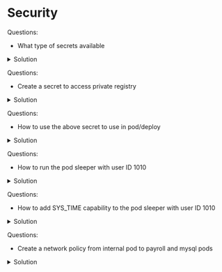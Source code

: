 # Security

Questions:
- What type of secrets available

<details><summary>Solution</summary>
<p>

```bash
 kubectl create secret --help
Create a secret using specified subcommand.

Available Commands:
  docker-registry Create a secret for use with a Docker registry
  generic         Create a secret from a local file, directory or literal value
  tls             Create a TLS secret
```
</p>
</details>

Questions:
- Create a secret to access private registry

<details><summary>Solution</summary>
<p>

```bash
kubectl create secret docker-registry reg-cred --docker-server=privateregistry.com:5000 --docker-username=dock_user --docker-password=dock_password --docker-email=dock_user@privateregistry.com
```
</p>
</details>

Questions:
- How to use the above secret to use in pod/deploy

<details><summary>Solution</summary>
<p>

```bash
Under pod spec:-

spec:
      imagePullSecrets:
      - name: reg-cred
      containers:
      - image: privateregistry.com:5000/nginx:alpine
        imagePullPolicy: IfNotPresent
        name: nginx

```
</p>
</details>




Questions:
- How to run the pod sleeper with user ID 1010

<details><summary>Solution</summary>
<p>

```bash
Under pod spec:-
apiVersion: v1
kind: Pod
metadata:
  name: sleeper
spec:
  securityContext:
    runAsUser: 1010
  containers:
    image: ubuntu

```
</p>
</details>



Questions:
- How to add SYS_TIME capability to the pod sleeper with user ID 1010

<details><summary>Solution</summary>
<p>

```bash
apiVersion: v1
kind: Pod
metadata:
  name: ubuntu-sleeper
spec:
  securityContext:
    runAsUser: 1010
  containers:
  - image: ubuntu
    name: ubuntu
    securityContext:
      capabilities:
         add: ["SYS_TIME"]

```
</p>
</details>


Questions:
- Create a network policy from internal pod to payroll and mysql pods

<details><summary>Solution</summary>
<p>

```bash
apiVersion: networking.k8s.io/v1
kind: NetworkPolicy
metadata:
  name: internal-policy
  namespace: default
spec:
  podSelector:
    matchLabels:
      role: abc
  policyTypes:
  - Egress
  egress:
  - to:
    - podSelector:
        matchLabels:
           name: mysql
    ports:
    - protocol: TCP
      port: 3306
  - to:
    - podSelector:
        matchLabels:
           name: payroll
    ports:
    - protocol: TCP
      port: 8080

```
</p>
</details>
